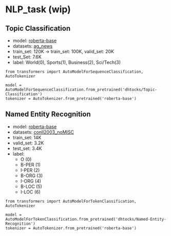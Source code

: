 # NLP_task (wip)

## Topic Classification

- model: [roberta-base](https://huggingface.co/roberta-base)
- datasets: [ag_news](https://huggingface.co/datasets/ag_news)
- train_set: 120K -> train_set: 100K, valid_set: 20K
- test_Set: 7.6K
- label: World(0), Sports(1), Business(2), Sci/Tech(3)

```python3
from transformers import AutoModelForSequenceClassification, AutoTokenizer

model = AutoModelForSequenceClassification.from_pretrained('dhtocks/Topic-Classification')
tokenizer = AutoTokenizer.from_pretrained('roberta-base') 
```

## Named Entity Recognition

- model: [roberta-base](https://huggingface.co/roberta-base)
- datasets: [conll2003_noMISC](https://huggingface.co/datasets/Davlan/conll2003_noMISC)
- train_set: 14K
- valid_set: 3.2K
- test_set: 3.4K
- label: 
  - O (0)
  - B-PER (1)
  - I-PER (2)
  - B-ORG (3)
  - I-ORG (4)
  - B-LOC (5)
  - I-LOC (6)

```python3
from transformers import AutoModelForTokenClassification, AutoTokenizer

model = AutoModelForTokenClassification.from_pretrained('dhtocks/Named-Entity-Recognition')
tokenizer = AutoTokenizer.from_pretrained('roberta-base')
```
 

